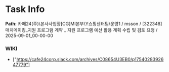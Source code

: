 # Task Info

**Path:** 카페24(주)\본사사업장\[CG]MI본부\Y쇼핑센터팀\운영1 / msson / [322348] 매치메이킹_지원 프로그램 계약 _ 지원 프로그램 예산 활용 계획 수립 및 검토 요청 / 2025-09-01_00-00-00

### WIKI
- ["https://cafe24corp.slack.com/archives/C08654U3EB0/p1754028392647779"]

